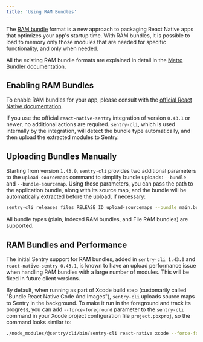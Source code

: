 ```yaml
---
title: 'Using RAM Bundles'
---
```


The [RAM bundle](https://facebook.github.io/react-native/docs/performance#ram-bundles-inline-requires) format is a new approach to packaging React Native apps that optimizes your app's startup time. With RAM bundles, it is possible to load to memory only those modules that are needed for specific functionality, and only when needed.

All the existing RAM bundle formats are explained in detail in the [Metro Bundler documentation](https://facebook.github.io/metro/docs/en/bundling).

## Enabling RAM Bundles

To enable RAM bundles for your app, please consult with the [official React Native documentation](https://facebook.github.io/react-native/docs/performance#enable-the-ram-format).

If you use the official `react-native-sentry` integration of version `0.43.1` or newer, no additional actions are required. `sentry-cli`, which is used internally by the integration, will detect the bundle type automatically, and then upload the extracted modules to Sentry.

## Uploading Bundles Manually

Starting from version `1.43.0`, `sentry-cli` provides two additional parameters to the `upload-sourcemaps` command to simplify bundle uploads: `--bundle` and `--bundle-sourcemap`. Using those parameters, you can pass the path to the application bundle, along with its source map, and the bundle will be automatically extracted before the upload, if necessary:

```sh
sentry-cli releases files RELEASE_ID upload-sourcemaps --bundle main.bundle --bundle-sourcemap main.bundle.map
```

All bundle types (plain, Indexed RAM bundles, and File RAM bundles) are supported.

## RAM Bundles and Performance

The initial Sentry support for RAM bundles, added in `sentry-cli 1.43.0` and `react-native-sentry 0.43.1`, is known to have an upload performance issue when handling RAM bundles with a large number of modules. This will be fixed in future client versions.

By default, when running as part of Xcode build step (customarily called "Bundle React Native Code And Images"), `sentry-cli` uploads source maps to Sentry in the background. To make it run in the foreground and track its progress, you can add `--force-foreground` parameter to the `sentry-cli` command in your Xcode project configuration file `project.pbxproj`, so the command looks similar to:

```sh
./node_modules/@sentry/cli/bin/sentry-cli react-native xcode --force-foreground ../node_modules/react-native/scripts/react-native-xcode.sh
```
